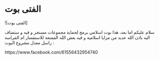 # الفتى بوت

![الفتى بوت]
<p>سلام عليكم اما بعد، هذا بوت اسلامي برمج لحماية مجموعات مسنجر و فيه و ستضاف اليه باذن الله عديد من مزايا اسلامية و فيه بعض الله الممتعة للاستفسار ام المراسة راسل معدل مشروع البوت :
</p>
<a>https://www.facebook.com/61556432954740</a>
